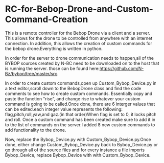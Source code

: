 # RC-for-Bebop-Drone-and-Custom-Command-Creation
This is a remote controller for the Bebop Drone via a client and a server. This allows for the drone to be controlled from anywhere with an internet connection. In addition, this  allows the creation of custom commands for the bebop drone.Everything is written in python.

In order for the server to drone communication needs to happen,all of the BYBOP sources created by N-BC need to be downloaded on to the host that is running the server. those can be found here:https://github.com/N-Bz/bybop/tree/master/src. 

In order to create custom commands,open up Custom_Bybop_Device.py in a text editor,scroll down to the BebopDrone class and find the code comments to see how to create custom commands. Essentially copy and paste the function "rise", and change rise to whatever your custom command is going to be called.Once done, there are 6 interger values that can be edited.each integer value represents the following: flag,pitch,roll,yaw,and gaz.(in that order)When flag is set to 0, it locks pitch and roll. Once a custom command has been created make sure to add it in to the list of commands on the server.I added 8 new custom commands to add functionality to the drone.

Now, replace the Bybop_Device.py with Custom_Bybop_Device.py.Once done, either change Custom_Bybop_Device.py back to Bybop_Device.py or go through all of the source files and for every instance a file imports Bybop_Device, replace Bybop_Device with with Custom_Bybop_Device.
